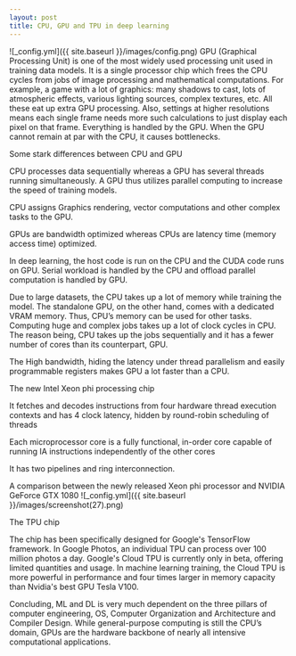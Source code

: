 ```yaml
---
layout: post
title: CPU, GPU and TPU in deep learning
---
```


![_config.yml]({{ site.baseurl }}/images/config.png)
GPU (Graphical Processing Unit) is one of the most widely used processing unit used in training data models. It is a single processor chip which frees the CPU cycles from jobs of image processing and mathematical computations. For example, a game with a lot of graphics: many shadows to cast, lots of atmospheric effects, various lighting sources, complex textures, etc. All these eat up extra GPU processing. Also, settings at higher resolutions means each single frame needs more such calculations to just display each pixel on that frame. Everything is handled by the GPU. When the GPU cannot remain at par with the CPU, it causes bottlenecks.

Some stark differences between CPU and GPU

CPU processes data sequentially whereas a GPU has several threads running simultaneously. A GPU thus utilizes parallel computing to increase the speed of training models.

CPU assigns Graphics rendering, vector computations and other complex tasks to the GPU.

GPUs are bandwidth optimized whereas CPUs are latency time (memory access time) optimized.

In deep learning, the host code is run on the CPU and the CUDA code runs on GPU. Serial workload is handled by the CPU and offload parallel computation is handled by GPU.

Due to large datasets, the CPU takes up a lot of memory while training the model. The standalone GPU, on the other hand, comes with a dedicated VRAM memory. Thus, CPU’s memory can be used for other tasks. Computing huge and complex jobs takes up a lot of clock cycles in CPU. The reason being, CPU takes up the jobs sequentially and it has a fewer number of cores than its counterpart, GPU.

The High bandwidth, hiding the latency under thread parallelism and easily programmable registers makes GPU a lot faster than a CPU.

The new Intel Xeon phi processing chip

It fetches and decodes instructions from four hardware thread execution contexts and has 4 clock latency, hidden by round-robin scheduling of threads

Each microprocessor core is a fully functional, in-order core capable of running IA instructions independently of the other cores

It has two pipelines and ring interconnection.

A comparison between the newly released Xeon phi processor and NVIDIA GeForce GTX 1080
![_config.yml]({{ site.baseurl }}/images/screenshot(27).png)

The TPU chip

The chip has been specifically designed for Google's TensorFlow framework. In Google Photos, an individual TPU can process over 100 million photos a day. Google's Cloud TPU is currently only in beta, offering limited quantities and usage. In machine learning training, the Cloud TPU is more powerful in performance and four times larger in memory capacity than Nvidia's best GPU Tesla V100.

Concluding, ML and DL is very much dependent on the three pillars of computer engineering, OS, Computer Organization and Architecture and Compiler Design. While general-purpose computing is still the CPU’s domain, GPUs are the hardware backbone of nearly all intensive computational applications.
